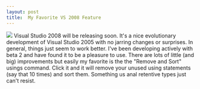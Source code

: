 ```yaml
---
layout: post
title:  My Favorite VS 2008 Feature
---
```

![](http://s3.amazonaws.com/BlueOnionSoftware/Blog/usings.png) Visual Studio 2008 will be releasing soon. It's a nice evolutionary development of Visual Studio 2005 with no jarring changes or surprises. In general, things just seem to work better. I've been developing actively with beta 2 and have found it to be a pleasure to use. There are lots of little (and big) improvements but easily my favorite is the the "Remove and Sort" usings command. Click it and it will remove your unused using statements (say that 10 times) and sort them. Something us anal retentive types just can't resist. 
